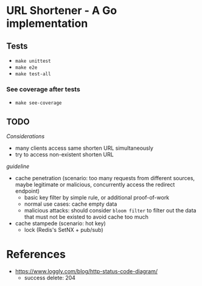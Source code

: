 # URL Shortener - A Go implementation

## Tests
- `make unittest`
- `make e2e`
- `make test-all`

### See coverage after tests
- `make see-coverage`

## TODO

*Considerations*
- many clients access same shorten URL simultaneously
- try to access non-existent shorten URL


*guideline*
- cache penetration (scenario: too many requests from different sources, maybe legitimate or malicious, concurrently access the redirect endpoint)
  - basic key filter by simple rule, or additional proof-of-work
  - normal use cases: cache empty data
  - malicious attacks: should consider `bloom filter` to filter out the data that must not be existed to avoid cache too much
- cache stampede (scenario: hot key)
  - lock (Redis's SetNX + pub/sub)

# References
- https://www.loggly.com/blog/http-status-code-diagram/
    - success delete: 204
